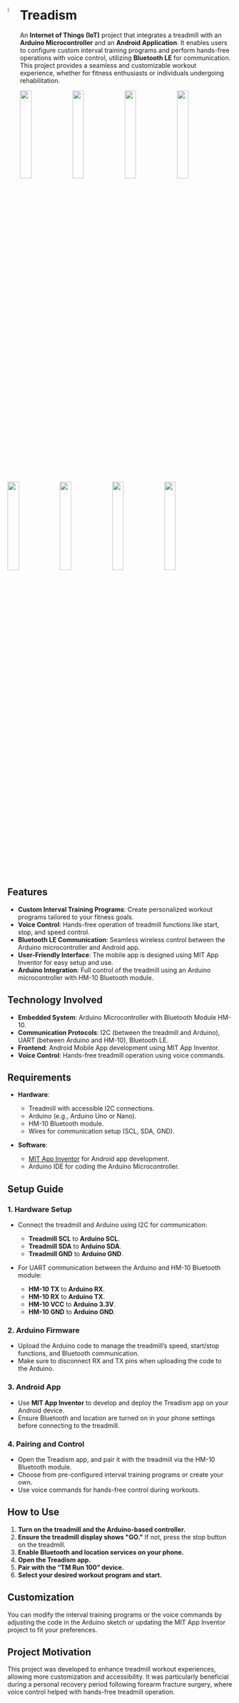# <img src="https://github.com/user-attachments/assets/79b2ac56-1bd7-45da-be18-08a86d90e584" width="5%" align="left">Treadism

An **Internet of Things (IoT)** project that integrates a treadmill with an **Arduino Microcontroller** and an **Android Application**. It enables users to configure custom interval training programs and perform hands-free operations with voice control, utilizing **Bluetooth LE** for communication. This project provides a seamless and customizable workout experience, whether for fitness enthusiasts or individuals undergoing rehabilitation.

<img src="https://github.com/user-attachments/assets/e24b8770-d333-4715-921c-998fc3fa981b" width="22.5%">
<img src="https://github.com/user-attachments/assets/530e36cf-cd7f-4914-84bd-20d30d727692" width="22.5%">
<img src="https://github.com/user-attachments/assets/519d48e3-2830-4db1-9545-5ce9e268de3b" width="22.5%">
<img src="https://github.com/user-attachments/assets/e57ed287-0293-46f2-9895-360574c22246" width="22.5%">
<img src="https://github.com/user-attachments/assets/34e2d51e-f9cc-4425-b633-b65d64b6bbe3" width="22.5%">
<img src="https://github.com/user-attachments/assets/0fd9dfad-b787-4f71-aae8-22822777983a" width="22.5%">
<img src="https://github.com/user-attachments/assets/34b4ee50-d55f-43b3-9fd7-7101b1fb6713" width="22.5%">
<img src="https://github.com/user-attachments/assets/269395de-8eb7-4b3b-9ec8-8107e1b1c9d6" width="22.5%">

## Features

- **Custom Interval Training Programs**: Create personalized workout programs tailored to your fitness goals.
- **Voice Control**: Hands-free operation of treadmill functions like start, stop, and speed control.
- **Bluetooth LE Communication**: Seamless wireless control between the Arduino microcontroller and Android app.
- **User-Friendly Interface**: The mobile app is designed using MIT App Inventor for easy setup and use.
- **Arduino Integration**: Full control of the treadmill using an Arduino microcontroller with HM-10 Bluetooth module.

## Technology Involved

- **Embedded System**: Arduino Microcontroller with Bluetooth Module HM-10.
- **Communication Protocols**: I2C (between the treadmill and Arduino), UART (between Arduino and HM-10), Bluetooth LE.
- **Frontend**: Android Mobile App development using MIT App Inventor.
- **Voice Control**: Hands-free treadmill operation using voice commands.

## Requirements

- **Hardware**:
  - Treadmill with accessible I2C connections.
  - Arduino (e.g., Arduino Uno or Nano).
  - HM-10 Bluetooth module.
  - Wires for communication setup (SCL, SDA, GND).
  
- **Software**:
  - [MIT App Inventor](https://appinventor.mit.edu/) for Android app development.
  - Arduino IDE for coding the Arduino Microcontroller.
  
## Setup Guide

### 1. Hardware Setup

- Connect the treadmill and Arduino using I2C for communication:
  - **Treadmill SCL** to **Arduino SCL**.
  - **Treadmill SDA** to **Arduino SDA**.
  - **Treadmill GND** to **Arduino GND**.
  
- For UART communication between the Arduino and HM-10 Bluetooth module:
  - **HM-10 TX** to **Arduino RX**.
  - **HM-10 RX** to **Arduino TX**.
  - **HM-10 VCC** to **Arduino 3.3V**.
  - **HM-10 GND** to **Arduino GND**.

### 2. Arduino Firmware

- Upload the Arduino code to manage the treadmill’s speed, start/stop functions, and Bluetooth communication. 
- Make sure to disconnect RX and TX pins when uploading the code to the Arduino.

### 3. Android App

- Use **MIT App Inventor** to develop and deploy the Treadism app on your Android device.
- Ensure Bluetooth and location are turned on in your phone settings before connecting to the treadmill.

### 4. Pairing and Control

- Open the Treadism app, and pair it with the treadmill via the HM-10 Bluetooth module.
- Choose from pre-configured interval training programs or create your own.
- Use voice commands for hands-free control during workouts.

## How to Use

1. **Turn on the treadmill and the Arduino-based controller.**
2. **Ensure the treadmill display shows "GO."** If not, press the stop button on the treadmill.
3. **Enable Bluetooth and location services on your phone.**
4. **Open the Treadism app.**
5. **Pair with the “TM Run 100” device.**
6. **Select your desired workout program and start.**

## Customization

You can modify the interval training programs or the voice commands by adjusting the code in the Arduino sketch or updating the MIT App Inventor project to fit your preferences.

## Project Motivation

This project was developed to enhance treadmill workout experiences, allowing more customization and accessibility. It was particularly beneficial during a personal recovery period following forearm fracture surgery, where voice control helped with hands-free treadmill operation.
